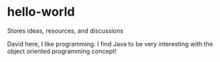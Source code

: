 # hello-world
Stores ideas, resources, and discussions 

David here, I like programming. I find Java to be very interesting with the object oriented programming concept!

